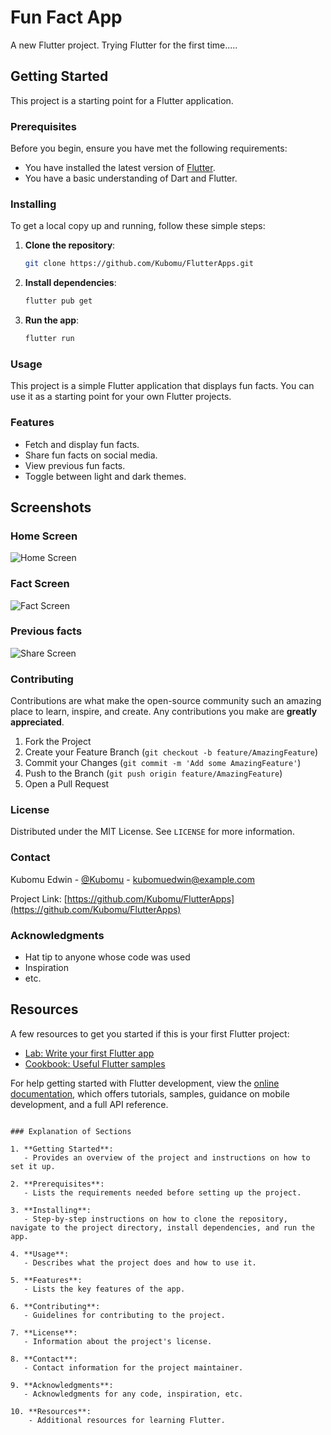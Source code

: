 # Fun Fact App

A new Flutter project. Trying Flutter for the first time.....

## Getting Started

This project is a starting point for a Flutter application.

### Prerequisites

Before you begin, ensure you have met the following requirements:
- You have installed the latest version of [Flutter](https://flutter.dev/docs/get-started/install).
- You have a basic understanding of Dart and Flutter.

### Installing

To get a local copy up and running, follow these simple steps:

1. **Clone the repository**:
   ```sh
   git clone https://github.com/Kubomu/FlutterApps.git
   ```

2. **Install dependencies**:
   ```sh
   flutter pub get
   ```

3. **Run the app**:
   ```sh
   flutter run
   ```

### Usage

This project is a simple Flutter application that displays fun facts. You can use it as a starting point for your own Flutter projects.

### Features

- Fetch and display fun facts.
- Share fun facts on social media.
- View previous fun facts.
- Toggle between light and dark themes.

## Screenshots

### Home Screen
![Home Screen](assets/screenshots/darkmode.png)

### Fact Screen
![Fact Screen](assets/screenshots/lightmode.png)

### Previous facts
![Share Screen](assets/screenshots/previous.png)


### Contributing


Contributions are what make the open-source community such an amazing place to learn, inspire, and create. Any contributions you make are **greatly appreciated**.

1. Fork the Project
2. Create your Feature Branch (`git checkout -b feature/AmazingFeature`)
3. Commit your Changes (`git commit -m 'Add some AmazingFeature'`)
4. Push to the Branch (`git push origin feature/AmazingFeature`)
5. Open a Pull Request

### License

Distributed under the MIT License. See `LICENSE` for more information.

### Contact

Kubomu Edwin - [@Kubomu](https://github.com/Kubomu) - kubomuedwin@example.com

Project Link: [https://github.com/Kubomu/FlutterApps](https://github.com/Kubomu/FlutterApps)

### Acknowledgments

- Hat tip to anyone whose code was used
- Inspiration
- etc.

## Resources

A few resources to get you started if this is your first Flutter project:

- [Lab: Write your first Flutter app](https://docs.flutter.dev/get-started/codelab)
- [Cookbook: Useful Flutter samples](https://docs.flutter.dev/cookbook)

For help getting started with Flutter development, view the [online documentation](https://docs.flutter.dev/), which offers tutorials, samples, guidance on mobile development, and a full API reference.
```

### Explanation of Sections

1. **Getting Started**:
   - Provides an overview of the project and instructions on how to set it up.

2. **Prerequisites**:
   - Lists the requirements needed before setting up the project.

3. **Installing**:
   - Step-by-step instructions on how to clone the repository, navigate to the project directory, install dependencies, and run the app.

4. **Usage**:
   - Describes what the project does and how to use it.

5. **Features**:
   - Lists the key features of the app.

6. **Contributing**:
   - Guidelines for contributing to the project.

7. **License**:
   - Information about the project's license.

8. **Contact**:
   - Contact information for the project maintainer.

9. **Acknowledgments**:
   - Acknowledgments for any code, inspiration, etc.

10. **Resources**:
    - Additional resources for learning Flutter.


